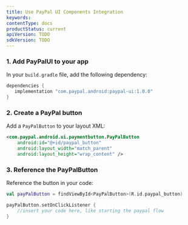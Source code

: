 ```yaml
---
title: Use PayPal UI Components Integration
keywords:
contentType: docs
productStatus: current
apiVersion: TODO
sdkVersion: TODO
---
```

### 1. Add PayPalUI to your app

In your `build.gradle` file, add the following dependency:

```groovy
dependencies {
   implementation "com.paypal.android:paypal-ui:1.0.0"
}
```

### 2. Create a PayPal button

Add a `PayPalButton` to your layout XML:

```xml
<com.paypal.android.ui.paymentbutton.PayPalButton
    android:id="@+id/paypal_button"
    android:layout_width="match_parent"
    android:layout_height="wrap_content" />
```
### 3. Reference the PayPalButton

Reference the button in your code:

```kotlin
val payPalButton = findViewById<PayPalButton>(R.id.paypal_button)

payPalButton.setOnClickListener {
    //insert your code here, like starting the paypal flow
}
```